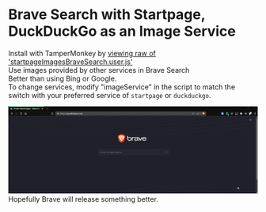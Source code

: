 # Brave Search with Startpage, DuckDuckGo as an Image Service
Install with TamperMonkey by [viewing raw of 'startpageImagesBraveSearch.user.js'](https://github.com/anthony1x6000/BraveSearch-with-Startpage-Images/raw/main/startpageImagesBraveSearch.user.js) \
 Use images provided by other services in Brave Search \
 Better than using Bing or Google. \
To change services, modify "imageService" in the script to match the switch with your preferred service of ``startpage`` or ``duckduckgo``.

![preview](braveImages.webp)
Hopefully Brave will release something better.
